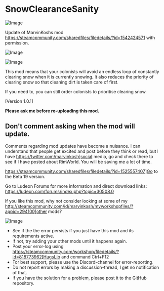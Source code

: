 # SnowClearanceSanity

![Image](https://i.imgur.com/WAEzk68.png)

Update of MarvinKoshs mod
https://steamcommunity.com/sharedfiles/filedetails/?id=1542424571
with permission.

![Image](https://i.imgur.com/7Gzt3Rg.png)

	
![Image](https://i.imgur.com/NOW7jU1.png)

This mod means that your colonists will avoid an endless loop of constantly clearing snow when it is currently snowing. It also reduces the priority of clearing snow so that cleaning dirt is taken care of first.
	
If you need to, you can still order colonists to prioritise clearing snow.

[Version 1.0.1]

**Please ask me before re-uploading this mod.**

## Don&apos;t comment asking when the mod will update.


Comments regarding mod updates have become a nuisance. I can understand that people get excited and post before they think or read, but I have https://twitter.com/marvinkosh]social media, go and check there to see if I have posted about RimWorld. You will be saving me a lot of time.

https://steamcommunity.com/sharedfiles/filedetails/?id=1525557407]Go to the Beta 19 version.

Go to Ludeon Forums for more information and direct download links: https://ludeon.com/forums/index.php?topic=30508.0

If you like this mod, why not consider looking at some of my http://steamcommunity.com/id/marvinkosh/myworkshopfiles/?appid=294100]other mods?

![Image](https://i.imgur.com/Rs6T6cr.png)



-  See if the the error persists if you just have this mod and its requirements active.
-  If not, try adding your other mods until it happens again.
-  Post your error-log using https://steamcommunity.com/workshop/filedetails/?id=818773962]HugsLib and command Ctrl+F12
-  For best support, please use the Discord-channel for error-reporting.
-  Do not report errors by making a discussion-thread, I get no notification of that.
-  If you have the solution for a problem, please post it to the GitHub repository.



